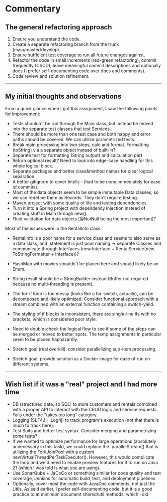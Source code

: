 # Commentary

## The general refactoring approach
1. Ensure you understand the code.
2. Create a separate refactoring branch from the trunk (main/master/develop).
3. Ensure sufficient test coverage to run all future changes against.
4. Refactor the code in small increments (red-green refactoring), commit frequently (CI/CD),
leave meaningful commit descriptions and optionally docs (I prefer self-documenting code over docs and comments).
5. Code review and solution refinement.

---

## My initial thoughts and observations
From a quick glance when I got this assignment, I saw the following points for improvement:
- Tests shouldn't be run through the Main class, but instead be moved into the separate test classes that test Services.
- There should be more than one test case and both happy and error paths should be covered. We can utilize parametrized tests.
- Break main processing into two steps, calc and format. Formatting (toString) via a separate object instead of built-in?
- Separate test for formatting (String output) and calculation part.
- Return optional result? Need to look into edge-case handling for this whole logical block.
- Separate packages and better class&method names for clear logical separation.
- A better gitignore to cover Intellij - (had to be done immediately for ease of commits).
- Most of the data objects seem to be simple immutable Data classes, so we can redefine them as Records. They don't require testing.
- Maven project with some quality of life and testing dependencies.
- Turn it into a Spring project with dependency injection instead of creating stuff in Main through new().
- Fluid validation for data objects (@NotNull being the most important)?

Most of the issues were in the RentalInfo class:
- RentalInfo is a poor name for a service class and seems to also serve as a data class, and .statement is just poor naming -> separate Classes and communicate through Interfaces (new Interface + RentalService(new ToStringFormatter + Interface))?
- HashMap with movies shouldn't be placed here and should likely be an Enum.
- String result should be a StringBuilder instead (Buffer not required because no multi-threading is present).
- The for-if loop is too messy (looks like a for-switch, actually), can be decomposed and likely optimized. Consider functional approach with a stream combined with an external function containing a switch-yield.
- The styling of if blocks is inconsistent, there are single-line ifs with no brackets, which is considered poor style.
- Need to double-check the logical flow to see if some of the steps can be merged or moved to better spots. The temp assignments in particular seem to be placed haphazardly.


- Stretch goal (real overkill): consider parallelizing sub-item processing.
- Stretch goal: provide solution as a Docker image for ease of run on different systems.

---

## Wish list if it was a "real" project and I had more time
- DB (structured data, so SQL) to store customers and rentals combined with a proper API to interact with the CRUD logic and service requests. Falls under the "takes too long" category.
- Logging (SLF4J + Log4j) to track program's execution (not that there is much to track here).
- Test Suits and better test syntax. Consider merging and parametrizing some tests?
- If we wanted to optimize performance for large operations (absolutely unnecessary in this task), we could replace the .parallelStream() that is utilizing the ForkJoinPool with a custom newVirtualThreadPerTaskExecutor(). However, this would complicate the loop and we'd need to enable preview features for it to run on Java 21 (which I was told is what you are using).
- Use SonarQube + JaCoCo or something similar for code quality and test coverage, Jenkins for automatic build, test, and deployment pipelines.
- Optionally, cover most the code with JavaDoc comments, not just the Utils. As said earlier, I prefer self-documenting code, but it is a good practice to at minimum document shared/util methods, which I did.
